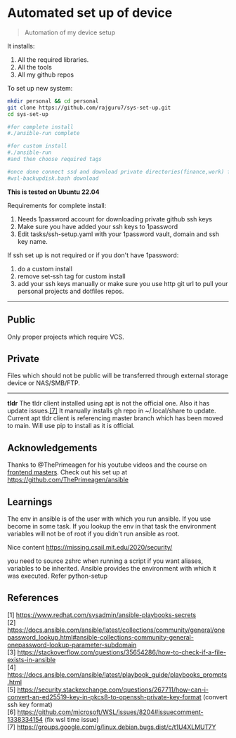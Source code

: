 # Automated set up of device

> Automation of my device setup

It installs:
1. All the required libraries.
2. All the tools
3. All my github repos

To set up new system:

```bash
mkdir personal && cd personal
git clone https://github.com/rajguru7/sys-set-up.git
cd sys-set-up

#for complete install
#./ansible-run complete

#for custom install
#./ansible-run
#and then choose required tags

#once done connect ssd and download private directories(finance,work) from ssd
#wsl-backupdisk.bash download
```

**This is tested on Ubuntu 22.04**

Requirements for complete install:
1. Needs 1password account for downloading private github ssh keys
2. Make sure you have added your ssh keys to 1password
3. Edit tasks/ssh-setup.yaml with your 1password vault, domain and ssh key name.

If ssh set up is not required or if you don't have 1password:
1. do a custom install
2. remove set-ssh tag for custom install
3. add your ssh keys manually or make sure you use http git url to pull your personal projects and dotfiles repos.


---

## Public 

Only proper projects which require VCS.

## Private

Files which should not be public will be transferred through external storage device or NAS/SMB/FTP.

---

**tldr**
The tldr client installed using apt is not the official one. Also it has update issues.[[7]](ext7)
It manually installs gh repo in ~/.local/share to update. Current apt tldr client is referencing master branch which has been moved to main.
Will use pip to install as it is official.

## Acknowledgements

Thanks to @ThePrimeagen for his youtube videos and the course on [frontend masters](https://frontendmasters.com/courses/developer-productivity/). Check out his set up at <https://github.com/ThePrimeagen/ansible>

## Learnings

The env in ansible is of the user with which you run ansible.
If you use become in some task. If you lookup the env in that task the environment variables will not be of root if you didn't run ansible as root.

Nice content <https://missing.csail.mit.edu/2020/security/>

you need to source zshrc when running a script if you want aliases, variables to be inherited. Ansible provides the environment with which it was executed. Refer python-setup

## References

[1] <https://www.redhat.com/sysadmin/ansible-playbooks-secrets>  
[2] <https://docs.ansible.com/ansible/latest/collections/community/general/onepassword_lookup.html#ansible-collections-community-general-onepassword-lookup-parameter-subdomain>  
[3] <https://stackoverflow.com/questions/35654286/how-to-check-if-a-file-exists-in-ansible>  
[4] <https://docs.ansible.com/ansible/latest/playbook_guide/playbooks_prompts.html>  
[5] <https://security.stackexchange.com/questions/267711/how-can-i-convert-an-ed25519-key-in-pkcs8-to-openssh-private-key-format> (convert ssh key format)  
[6] <https://github.com/microsoft/WSL/issues/8204#issuecomment-1338334154> (fix wsl time issue)  
[7] <https://groups.google.com/g/linux.debian.bugs.dist/c/t1U4XLMUT7Y>  

[ext1]: https://www.redhat.com/sysadmin/ansible-playbooks-secrets
[ext2]: https://docs.ansible.com/ansible/latest/collections/community/general/onepassword_lookup.html#ansible-collections-community-general-onepassword-lookup-parameter-subdomain
[ext3]: https://stackoverflow.com/questions/35654286/how-to-check-if-a-file-exists-in-ansible
[ext4]: https://docs.ansible.com/ansible/latest/playbook_guide/playbooks_prompts.html
[ext5]: https://security.stackexchange.com/questions/267711/how-can-i-convert-an-ed25519-key-in-pkcs8-to-openssh-private-key-format (convert ssh key format)
[ext6]: https://github.com/microsoft/WSL/issues/8204#issuecomment-1338334154 (fix wsl time issue)
[ext7]: https://groups.google.com/g/linux.debian.bugs.dist/c/t1U4XLMUT7Y
